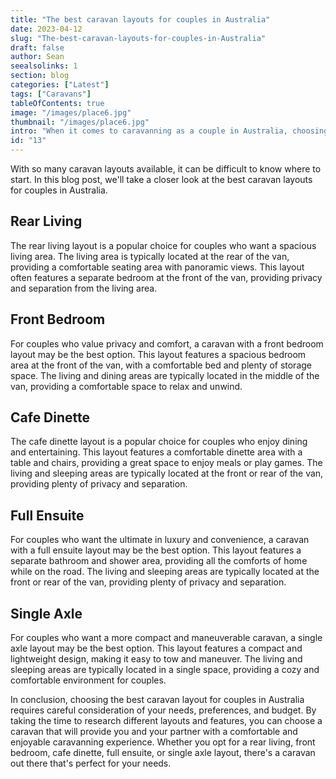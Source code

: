 ```yaml
---
title: "The best caravan layouts for couples in Australia"
date: 2023-04-12
slug: "The-best-caravan-layouts-for-couples-in-Australia"
draft: false
author: Sean
seealsolinks: 1
section: blog
categories: ["Latest"]
tags: ["Caravans"]
tableOfContents: true
image: "/images/place6.jpg"
thumbnail: "/images/place6.jpg"
intro: "When it comes to caravanning as a couple in Australia, choosing the right layout can make a big difference in the comfort and enjoyment of your trip."
id: "13"
---
```


With so many caravan layouts available, it can be difficult to know where to start. In this blog post, we'll take a closer look at the best caravan layouts for couples in Australia.

## Rear Living

The rear living layout is a popular choice for couples who want a spacious living area. The living area is typically located at the rear of the van, providing a comfortable seating area with panoramic views. This layout often features a separate bedroom at the front of the van, providing privacy and separation from the living area.

## Front Bedroom

For couples who value privacy and comfort, a caravan with a front bedroom layout may be the best option. This layout features a spacious bedroom area at the front of the van, with a comfortable bed and plenty of storage space. The living and dining areas are typically located in the middle of the van, providing a comfortable space to relax and unwind.

## Cafe Dinette

The cafe dinette layout is a popular choice for couples who enjoy dining and entertaining. This layout features a comfortable dinette area with a table and chairs, providing a great space to enjoy meals or play games. The living and sleeping areas are typically located at the front or rear of the van, providing plenty of privacy and separation.

## Full Ensuite

For couples who want the ultimate in luxury and convenience, a caravan with a full ensuite layout may be the best option. This layout features a separate bathroom and shower area, providing all the comforts of home while on the road. The living and sleeping areas are typically located at the front or rear of the van, providing plenty of privacy and separation.

## Single Axle

For couples who want a more compact and maneuverable caravan, a single axle layout may be the best option. This layout features a compact and lightweight design, making it easy to tow and maneuver. The living and sleeping areas are typically located in a single space, providing a cozy and comfortable environment for couples.

In conclusion, choosing the best caravan layout for couples in Australia requires careful consideration of your needs, preferences, and budget. By taking the time to research different layouts and features, you can choose a caravan that will provide you and your partner with a comfortable and enjoyable caravanning experience. Whether you opt for a rear living, front bedroom, cafe dinette, full ensuite, or single axle layout, there's a caravan out there that's perfect for your needs.
